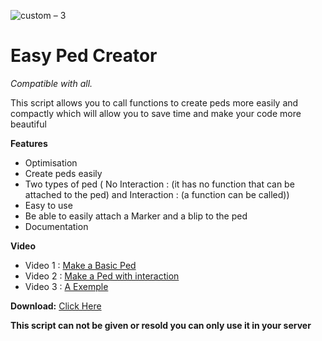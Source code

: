 

![custom – 3](https://user-images.githubusercontent.com/33355806/119979419-35f57380-bfbb-11eb-98a2-5bae9a947e95.png)

# Easy Ped Creator
*Compatible with all.*

This script allows you to call functions to create peds more easily and compactly
which will allow you to save time and make your code more beautiful

**Features**

- Optimisation
- Create peds easily
- Two types of ped ( No Interaction : (it has no function that can be attached to the ped) and Interaction : (a function can be called))
- Easy to use
- Be able to easily attach a Marker and a blip to the ped
- Documentation

**Video**

- Video 1 : [Make a Basic Ped](https://streamable.com/nyjhlm)
- Video 2 : [Make a Ped with interaction](https://streamable.com/cma31e)
- Video 3 : [A Exemple](https://streamable.com/esnfjr)

**Download:** [Click Here](https://www.blackout-store.xyz/package/4499644)

**This script can not be given or resold you can only use it in your
server**
